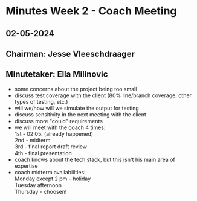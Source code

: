 # Minutes Week 2 - Coach Meeting

## 02-05-2024

## Chairman: Jesse Vleeschdraager
## Minutetaker: Ella Milinovic

- some concerns about the project being too small
- discuss test coverage with the client (80% line/branch coverage, other types of testing, etc.)
- will we/how will we simulate the output for testing
- discuss sensitivity in the next meeting with the client
- discuss more "could" requirements
- we will meet with the coach 4 times:\
1st - 02.05. (already happened)\
2nd - midterm\
3rd - final report draft review\
4th - final presentation
- coach knows about the tech stack, but this isn't his main area of expertise
- coach midterm availabilities:\
Monday except 2 pm - holiday\
Tuesday afternoon\
Thursday - choosen!
